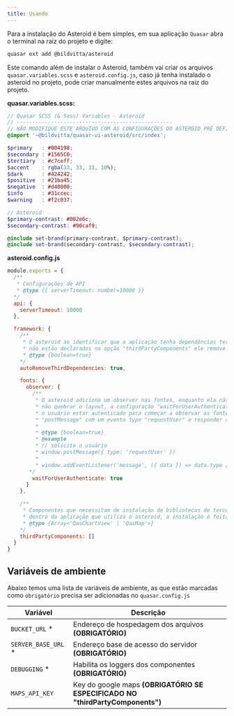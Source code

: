 ```yaml
---
title: Usando
---
```


Para a instalação do Asteroid é bem simples, em sua aplicação `Quasar` abra o terminal na raiz do projeto e digite:

```bash
quasar ext add @bildvitta/asteroid
```

Este comando além de instalar o Asteroid, também vai criar os arquivos `quasar.variables.scss` e `asteroid.config.js`, caso já tenha instalado o asteroid no projeto, pode criar manualmente estes arquivos na raiz do projeto.

**quasar.variables.scss:**
```scss
// Quasar SCSS (& Sass) Variables - Asteroid
// --------------------------------------------------
// NÃO MODIFIQUE ESTE ARQUIVO COM AS CONFIGURAÇÕES DO ASTEROID PRÉ DEFINIDAS!
@import '~@bildvitta/quasar-ui-asteroid/src/index';

$primary   : #004198;
$secondary : #1565C0;
$tertiary  : #c7ceff;
$accent    : rgba(33, 33, 33, 10%);
$dark      : #424242;
$positive  : #21ba45;
$negative  : #d40000;
$info      : #31ccec;
$warning   : #f2c037;

// Asteroid
$primary-contrast: #002e6c;
$secondary-contrast: #90caf9;

@include set-brand(primary-contrast, $primary-contrast);
@include set-brand(secondary-contrast, $secondary-contrast);

```

**asteroid.config.js**
```js
module.exports = {
  /**
   * Configurações de API
   * @type {{ serverTimeout: number=10000 }}
  */
  api: {
    serverTimeout: 10000
  },

  framework: {
    /**
     * O asteroid ao identificar que a aplicação tenha dependências terceiras e
     * não estão declarados na opção "thirdPartyComponents" ele remove as dependências da aplicação (package.json), caso precise dessas dependências mesmo que sem os thirdPartyComponents, desative esta opção setando como "false".
     * @type {boolean=true}
    */
    autoRemoveThirdDependencies: true,

    fonts: {
      observer: {
        /**
         * O asteroid adiciona um observer nas fontes, enquanto ela não carrega adiciona um loading para
         * não quebrar o layout, a configuração "waitForUserAuthenticate: true" define que o observer deve esperar
         * o usuário estar autenticado para começar a observar as fontes, para isto a aplicação deve poder receber um
         * "postMessage" com um evento type "requestUser" e responder com um evento type "responseUser".
         *
         * @type {boolean=true}
         * @example
         * // solicita o usuário
         * window.postMessage({ type: 'requestUser' })
         *
         * window.addEventListener('message', ({ data }) => data.type // responseUser })
       */
        waitForUserAuthenticate: true
      }
    },

    /**
     * Componentes que necessitam de instalação de bibliotecas de terceiros
     * dentro da aplicação que utiliza o asteroid, a instalação é feita automaticamente pelo asteroid.
     * @type {Array<'QasChartView' | 'QasMap'>}
    */
    thirdPartyComponents: []
  }
}
```

## Variáveis de ambiente
Abaixo temos uma lista de variáveis de ambiente, as que estão marcadas como `obrigatório` precisa ser adicionadas no `quasar.config.js`

| Variável | Descrição |
| ------------ | ------------ |
| `BUCKET_URL` * | Endereço de hospedagem dos arquivos **(OBRIGATÓRIO)** |
| `SERVER_BASE_URL` * | Endereço base de acesso do servidor **(OBRIGATÓRIO)** |
| `DEBUGGING` * | Habilita os loggers dos componentes **(OBRIGATÓRIO)** |
| `MAPS_API_KEY` | Key do google maps **(OBRIGATÓRIO SE ESPECIFICADO NO "thirdPartyComponents")** |
